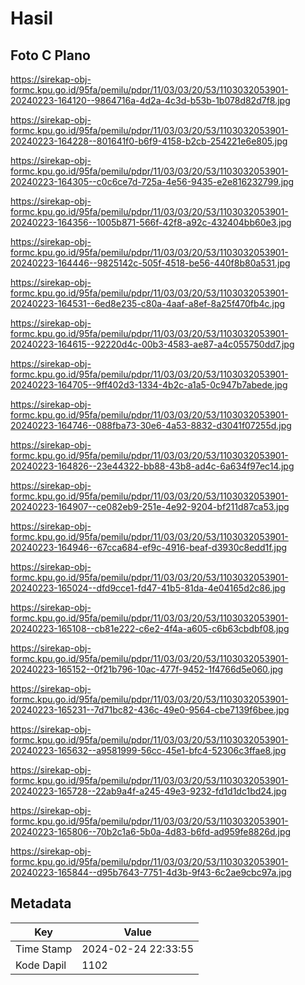 # Hasil

## Foto C Plano

https://sirekap-obj-formc.kpu.go.id/95fa/pemilu/pdpr/11/03/03/20/53/1103032053901-20240223-164120--9864716a-4d2a-4c3d-b53b-1b078d82d7f8.jpg

https://sirekap-obj-formc.kpu.go.id/95fa/pemilu/pdpr/11/03/03/20/53/1103032053901-20240223-164228--801641f0-b6f9-4158-b2cb-254221e6e805.jpg

https://sirekap-obj-formc.kpu.go.id/95fa/pemilu/pdpr/11/03/03/20/53/1103032053901-20240223-164305--c0c6ce7d-725a-4e56-9435-e2e816232799.jpg

https://sirekap-obj-formc.kpu.go.id/95fa/pemilu/pdpr/11/03/03/20/53/1103032053901-20240223-164356--1005b871-566f-42f8-a92c-432404bb60e3.jpg

https://sirekap-obj-formc.kpu.go.id/95fa/pemilu/pdpr/11/03/03/20/53/1103032053901-20240223-164446--9825142c-505f-4518-be56-440f8b80a531.jpg

https://sirekap-obj-formc.kpu.go.id/95fa/pemilu/pdpr/11/03/03/20/53/1103032053901-20240223-164531--6ed8e235-c80a-4aaf-a8ef-8a25f470fb4c.jpg

https://sirekap-obj-formc.kpu.go.id/95fa/pemilu/pdpr/11/03/03/20/53/1103032053901-20240223-164615--92220d4c-00b3-4583-ae87-a4c055750dd7.jpg

https://sirekap-obj-formc.kpu.go.id/95fa/pemilu/pdpr/11/03/03/20/53/1103032053901-20240223-164705--9ff402d3-1334-4b2c-a1a5-0c947b7abede.jpg

https://sirekap-obj-formc.kpu.go.id/95fa/pemilu/pdpr/11/03/03/20/53/1103032053901-20240223-164746--088fba73-30e6-4a53-8832-d3041f07255d.jpg

https://sirekap-obj-formc.kpu.go.id/95fa/pemilu/pdpr/11/03/03/20/53/1103032053901-20240223-164826--23e44322-bb88-43b8-ad4c-6a634f97ec14.jpg

https://sirekap-obj-formc.kpu.go.id/95fa/pemilu/pdpr/11/03/03/20/53/1103032053901-20240223-164907--ce082eb9-251e-4e92-9204-bf211d87ca53.jpg

https://sirekap-obj-formc.kpu.go.id/95fa/pemilu/pdpr/11/03/03/20/53/1103032053901-20240223-164946--67cca684-ef9c-4916-beaf-d3930c8edd1f.jpg

https://sirekap-obj-formc.kpu.go.id/95fa/pemilu/pdpr/11/03/03/20/53/1103032053901-20240223-165024--dfd9cce1-fd47-41b5-81da-4e04165d2c86.jpg

https://sirekap-obj-formc.kpu.go.id/95fa/pemilu/pdpr/11/03/03/20/53/1103032053901-20240223-165108--cb81e222-c6e2-4f4a-a605-c6b63cbdbf08.jpg

https://sirekap-obj-formc.kpu.go.id/95fa/pemilu/pdpr/11/03/03/20/53/1103032053901-20240223-165152--0f21b796-10ac-477f-9452-1f4766d5e060.jpg

https://sirekap-obj-formc.kpu.go.id/95fa/pemilu/pdpr/11/03/03/20/53/1103032053901-20240223-165231--7d71bc82-436c-49e0-9564-cbe7139f6bee.jpg

https://sirekap-obj-formc.kpu.go.id/95fa/pemilu/pdpr/11/03/03/20/53/1103032053901-20240223-165632--a9581999-56cc-45e1-bfc4-52306c3ffae8.jpg

https://sirekap-obj-formc.kpu.go.id/95fa/pemilu/pdpr/11/03/03/20/53/1103032053901-20240223-165728--22ab9a4f-a245-49e3-9232-fd1d1dc1bd24.jpg

https://sirekap-obj-formc.kpu.go.id/95fa/pemilu/pdpr/11/03/03/20/53/1103032053901-20240223-165806--70b2c1a6-5b0a-4d83-b6fd-ad959fe8826d.jpg

https://sirekap-obj-formc.kpu.go.id/95fa/pemilu/pdpr/11/03/03/20/53/1103032053901-20240223-165844--d95b7643-7751-4d3b-9f43-6c2ae9cbc97a.jpg


## Metadata

| Key        | Value               |
| ---------- | ------------------- |
| Time Stamp | 2024-02-24 22:33:55 |
| Kode Dapil | 1102                |



